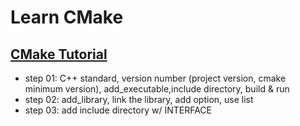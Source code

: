 # Learn CMake

## [CMake Tutorial](https://cmake.org/cmake/help/latest/guide/tutorial/index.html)

* step 01: C++ standard, version number (project version, cmake minimum version), add_executable,include directory, build & run
* step 02: add_library, link the library, add option, use list
* step 03: add include directory w/ INTERFACE

